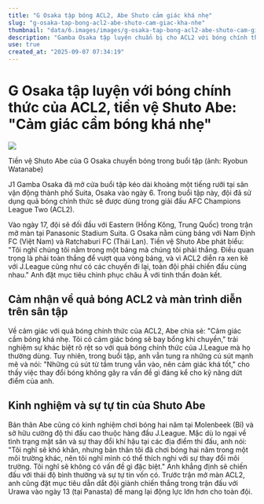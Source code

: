 ```yaml
---
title: "G Osaka tập bóng ACL2, Abe Shuto cảm giác khá nhẹ"
slug: "g-osaka-tap-bong-acl2-abe-shuto-cam-giac-kha-nhe"
thumbnail: "data/6.images/images/g-osaka-tap-bong-acl2-abe-shuto-cam-giac-kha-nhe.webp"
description: "Gamba Osaka tập luyện chuẩn bị cho ACL2 với bóng chính thức. Tiền vệ Abe Shuto chia sẻ cảm nhận bóng nhẹ và mục tiêu toàn thắng vòng bảng."
use: true
created_at: "2025-09-07 07:34:19"
---
```


# G Osaka tập luyện với bóng chính thức của ACL2, tiền vệ Shuto Abe: "Cảm giác cầm bóng khá nhẹ"

![](/images/20250906-09061174-sph-000-1-view.webp)

Tiền vệ Shuto Abe của G Osaka chuyền bóng trong buổi tập (ảnh: Ryobun Watanabe)

J1 Gamba Osaka đã mở cửa buổi tập kéo dài khoảng một tiếng rưỡi tại sân vận động thành phố Suita, Osaka vào ngày 6. Trong buổi tập này, đội đã sử dụng quả bóng chính thức sẽ được dùng trong giải đấu AFC Champions League Two (ACL2).

Vào ngày 17, đội sẽ đối đầu với Eastern (Hồng Kông, Trung Quốc) trong trận mở màn tại Panasonic Stadium Suita. G Osaka nằm cùng bảng với Nam Định FC (Việt Nam) và Ratchaburi FC (Thái Lan). Tiền vệ Shuto Abe phát biểu: "Tôi nghĩ chúng tôi nằm trong một bảng mà chúng tôi phải thắng. Điều quan trọng là phải toàn thắng để vượt qua vòng bảng, và vì ACL2 diễn ra xen kẽ với J.League cũng như có các chuyến đi lại, toàn đội phải chiến đấu cùng nhau." Anh đặt mục tiêu chinh phục châu Á với tinh thần đoàn kết.

## Cảm nhận về quả bóng ACL2 và màn trình diễn trên sân tập

Về cảm giác với quả bóng chính thức của ACL2, Abe chia sẻ: "Cảm giác cầm bóng khá nhẹ. Tôi có cảm giác bóng sẽ bay bổng khi chuyền," trải nghiệm sự khác biệt rõ rệt so với quả bóng chính thức của J.League mà họ thường dùng. Tuy nhiên, trong buổi tập, anh vẫn tung ra những cú sút mạnh mẽ và nói: "Những cú sút từ tầm trung vẫn vào, nên cảm giác khá tốt," cho thấy việc thay đổi bóng không gây ra vấn đề gì đáng kể cho kỹ năng dứt điểm của anh.

## Kinh nghiệm và sự tự tin của Shuto Abe

Bản thân Abe cũng có kinh nghiệm chơi bóng hai năm tại Molenbeek (Bỉ) và sở hữu cường độ thi đấu cao thuộc hàng đầu J.League. Mặc dù lo ngại về tình trạng mặt sân và sự thay đổi khí hậu tại các địa điểm thi đấu, anh nói: "Tôi nghĩ sẽ khó khăn, nhưng bản thân tôi đã chơi bóng hai năm trong một môi trường khác, nên tôi nghĩ mình có thể thích nghi với sự thay đổi môi trường. Tôi nghĩ sẽ không có vấn đề gì đặc biệt." Anh khẳng định sẽ chiến đấu với thái độ bình thường và sự tự tin vốn có. Trước trận mở màn ACL2, anh cũng đặt mục tiêu dẫn dắt đội giành chiến thắng trong trận đấu với Urawa vào ngày 13 (tại Panasta) để mang lại động lực lớn hơn cho toàn đội.